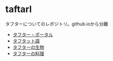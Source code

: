 # taftarl
タフターについてのレポジトリ。github.ioから分離
- [タフター・ポータル](http://schwert398.github.io/taftarl/taftarl_portal)
- [タフタット語](http://schwert398.github.io/taftarl/taftat_lang)
- [タフターの生物](http://schwert398.github.io/taftarl/taftat_lang)
- [タフターの料理](http://schwert398.github.io/taftarl/taftat_food)
